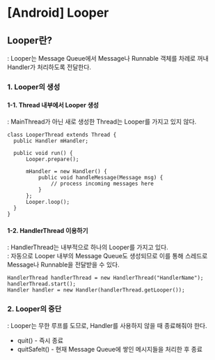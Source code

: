 # [Android] Looper


## Looper란?
: Looper는 Message Queue에서 Message나 Runnable 객체를 차례로 꺼내 Handler가 처리하도록 전달한다.  

### 1. Looper의 생성
#### 1-1. Thread 내부에서 Looper 생성
: MainThread가 아닌 새로 생성한 Thread는 Looper를 가지고 있지 않다.

    class LooperThread extends Thread {
      public Handler mHandler;

      public void run() {
          Looper.prepare();

          mHandler = new Handler() {
              public void handleMessage(Message msg) {
                  // process incoming messages here
              }
          };
          Looper.loop();
      }
    }

#### 1-2. HandlerThread 이용하기
: HandlerThread는 내부적으로 하나의 Looper를 가지고 있다.  
: 자동으로 Looper 내부의 Message Queue도 생성되므로 이를 통해 스레드로 Message나 Runnable을 전달받을 수 있다.

    HandlerThread handlerThread = new HandlerThread("HandlerName");
    handlerThread.start();
    Handler handler = new Handler(handlerThread.getLooper());

### 2. Looper의 중단
: Looper는 무한 루프를 도므로, Handler를 사용하지 않을 때 종료해줘야 한다.  
- quit() - 즉시 종료
- quitSafelt() - 현재 Message Queue에 쌓인 메시지들을 처리한 후 종료
